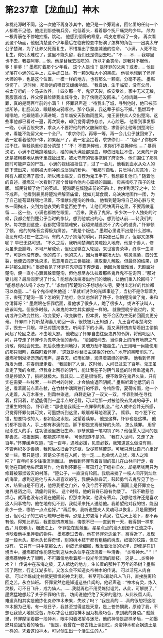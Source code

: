 # 第237章 【龙血山】神木
和桃花源时不同，这一次他不再身涉其中，他只是一个旁观者，回忆里的任何一个人都瞧不见他，他走到那些骑兵旁，他低着头，看着那个抚尸痛哭的少年。
颅内一根青筋在不停地抽搐，跳动。
他感到彻骨的寒意，鸡皮疙瘩起了一身。
再次看到这个场面，他很清楚这个少年最后在临安惊变中扮演了怎样的角色——出卖太守公子楚洵，为了让养父死而复生，不惜捐出了整座城池的性命。
“小满，人死不能复生，你别太难过了，这里不能久留，我们还是快回去吧。”
“不……不……我哪里也不去，我要阿爹……他、他是替我去找吃的，所以才会丧命，是我对不起他，爹！爹爹！”
墨燃盯着那个少年看。
这个人是谁？
是怀罪的父亲？或者……
他目光落在小满的左手上，左手虎口处，有一颗米粒大小的黑痣。
他猛地想到了怀罪大师的手，也是这个位置，一模一样的地方，也有那么一颗痣，分毫不差。
墨燃惊愕了。
这时候，那渺远的嗓音又缓缓响起。
“我自幼，生于临安，没有父母，被太守府的一个马夫收养。十四岁那一年，鬼界天裂，临安受难，家中无米无粮，我腹饿难当，养父便冒险替我出城寻食，到了傍晚还没回来。”
心惊肉跳——
怀罪，真的是两百年前的小满？！
怀罪轻声道：“待我出了城，寻到他时，他已被邪祟所杀，肚肠流溢，眼睛被乌鸦啄空。那个场景，我这辈子都忘不掉。”
墨燃耳中嗡嗡地，他跟随着小满进城，当年临安天裂血雨腥风，鬼王要挟众人交出楚洵。这些事他都已看过一遍，再次观来，却仍觉得凄惨悲凉，人心险恶。
他看到事发那一晚，小满百般央求，求众人不要将他的养父肢解除患，求管家让他等到楚洵归来，看能不能留父亲一个全尸。
“求求你们，再等一等，再一会儿公子就回来了，我一定看着他的尸体，如果起尸了，我一定会拦着，求求你们……”
“起尸了你根本拦不住，孰轻孰重你要分清楚！”
“不！不要撕碎他，求你们不要撕碎他……”
暴雨滂沱，小满不住地跪地磕头，磕的满头满脸都是血，却依旧阻拦不住，父亲的尸身还是被粗暴地从他怀里拽扯出来，被太守府的管事拖到了府衙外，他们围住了那具随时可能异变的尸首。
小满的视线被挡住了，过了一会儿，他看到血水从众人的脚下流出来，顷刻被大雨冲刷成淡淡的粉色。
“我那时自私，只觉得心灰意冷，对所有人都充满了怨恨，所以叛出临安，自荐为鬼王手下，我想报复他们。”
随着他的自述，墨燃又一次看到了那个曾经令他内心震撼的画面。
母亲掏吃了孩子的肚肠。
城民背叛了他们的英雄。
楚洵跪在城隍庙前的石阶上，佝偻到泥泞之中，泣不成声。
他看到暴民将楚洵押解至庙堂，犹如兀鹫食腐，乌泱泱地围作一团，为了自己能苟延残喘地活着，不惜献出楚洵的性命。
他看到楚洵将自己的心脏与灵核一同掏出，交到为他哀哭的零星百姓手中，让他们尽快离开这里，不要再做逗留……
这一些，小满也都瞧在眼里。
“后来，我去了鬼界。多少次一个人独处的时候，我都会想到楚公子当时的惨状，想到他献出的心，想到他从前……待我们的好。每次想到这些，我都觉得惴惴难安，我越来越逃脱不了内心的谴责。”
怀罪顿了顿。
他的的嗓音变得极为痛苦。
“我是个叛徒。”
墨燃心里说不出是什么滋味。
善恶有时只在一念之间，有的人刀子捅落的瞬间，其实便已后悔了，但那又怎样呢？
早已无路可退。
“不久之后，我听闻楚洵的灵魂投入地府，他是个善人，修为虽未至巅峰，不可尸解成仙，但也足够立入轮回，来世富贵荣华，终享一生清宁，可是他没有走。他的孩子，他的夫人，因为当年那场大劫，魂灵混淆，四分五裂，他便去阎罗处央求，愿意用自己三世福禄，换取妻儿解脱。但最终的结果，却并非那么顺利。”
墨燃看见了怀罪在鬼界四下奔走着，他因为羞愧难当，无颜面对楚洵，便一直小心翼翼躲着楚洵，但他想尽办法拉着那些鬼兵鬼卒在询问：“那对妻儿呢？最后阎罗说了什么？能想办法拼凑出他们的魂魄，让他们重入轮回吗？”
“能想想办法吗？求你了。”
“求你们帮楚洵公子想想办法吧，要付出怎样的代价都可以商量……”
有个鬼卒嘲笑他道：“早就听说你的光辉事迹了，当初不是你帮着九王，害死了楚洵一家？怎的到了地府，你又忽然转了性子，你怕楚洵做了鬼，来和你清算呀？”
墨燃跟在怀罪后面，看他求了很多人，跪了很多人。或许不该叫人，应该叫鬼。但很多时候，人和鬼的本性其实都是一样的。
就像楚晚宁说过的，灵魂或许会改变性格，改变爱好，改变脾性，但本质，绝不会因为生死轮回而变更分毫。
怀罪四下打听楚洵妻儿轮回一事，很快被九王知道了。
九王当时与楚洵交手，毁去一只眼，早已对楚洵恨生，听闻手下的小满，竟又满怀愧疚帮着旧主偷偷问起了轮回之法，不由地大怒。
他收回了怀罪自由往返鬼界的令牌，将他叱回人间，并夺走了怀罪作为鬼卒永恒的寿命。
“滚回阳间去，当你身上的所有地府之气消散，你就会死去。死后永堕无间地狱，灵魂万劫不能超生。”九王用唯一尚能使用的那只眼睛，森森盯着怀罪，“这就是你替旧主谋事的代价。”
地府的黑暗消失了。
墨燃听到淅淅沥沥的雨声，是春天，细雨如酥，润泽着碧绿的新芽。
他看到怀罪落发为僧，在春雨里走着。
“我回到了人世，这时候，人间已过去了百年。鬼王虽拿走了我的令牌，但我身上残存的阴气，能让我在子时阴气最盛的时候重返鬼界，但是停留久了，损耗就极大。我其实……还是很怕死，便不敢常在鬼界久驻，只有实在需要一些线索，一些帮衬的时候，才会偷偷返回阴间。”
墨燃听着他低沉的自述，看着面前点着芒杖，在竹林中踽踽独行的怀罪，冬梅卧雪，夏荷听雨，他一个人走着，从万木春生，到霜林染透。
麻鞋走破了一双又一双。
怀罪到处在寻找着，探问着，希望能得到一星半点的记载，可以给那一对被他毁去灵魂的母子，转世重生的机会。
怀罪说：“那也是我赎还一点罪孽的机会。”
他人或许会并无所感，只觉得怀罪何其可笑，可墨燃听到这里，眼眶却蓦地湿润了。
赎罪。
每个犯下过错，想要悔改的人，都如鱼渴水般，渴望着赎罪。
他是这样，怀罪也是这样。
他们都不是善人，手上都有淋漓的血，脚下都是支离破碎的头颅。
怎么赎罪。
用曾经杀过人的手，往功德池里放归生命，罪孽就能一笔勾销了吗？他但愿人世间的是非善恶，福报因果，都能这样简单。
可他知道不是的。
“我在人世间，又走了近百年。”怀罪缓声叹道，“这一百年，遇难必援，见苦必救，我知道这么做没有用，不管再积多少善德，我死后依旧会下炼狱，受尽煎熬苦楚。可我只想让自己心里好受一些，我只是想，若是公子尚在人间，他一定……也会忧人之忧，难人之难吧？”
百年间多少往事流淌而过。
他看到怀罪背着盲眼的孤儿在山林间行走，看到他在田间地头帮着劳作，他看到怀罪在一豆孤灯之下缝补旧衣，却捐尽钱两只为修葺被邪祟毁灭的村落。
“楚公子，一直没有轮回。我后来摘了一枝人间开到灿烂的海棠，想到这是他与夫人最喜欢的花，我便头脑昏沉，鼓起勇气去鬼界见了他一次，结果自是不用说，他将我拒之门外，令我今后不得再来。”
画面上是怀罪立在鬼界巷陌之间，清癯的背影。
这个时候，他的背脊已隐有佝偻了。
“我不敢惹他烦心，就再也没有出现在他面前，但那束海棠，他没有丢弃。我想他或许还是喜欢这人间事物的，他在地府见不到，我就采来托人送给他。我希望他对我的恨，能因此少一些，哪怕一点点也好。”
“再后来，我听说楚夫人灵魂可以恢复，只是需要时日，但小公子的三魂七魄却已粉碎，恐是上穷碧落下黄泉，往后天上地下，都不再有他。得知此讯后，我更是愧疚难当，悔恨不已——直到有一天，我得到一样东西。”
月夜春山，烟波江上。
怀罪坐在船舱里，星星点点的渔火倒影于江流之中，也映着他手里捧着的物件。
墨燃走过去看，他在怀罪旁边坐下，离得近了，发现是一段木头。那木头长得奇怪，别的树木枝干都有粗糙的树皮，细密的纹路，但它没有。
它只有一只手掌那么大，树皮光滑细腻，散发着淡淡的光泽，即使是在幻境当中，墨燃都好像能感觉到这块木头似乎在流淌着一种清香。
“炎帝神木。”
“！”
墨燃蓦地睁大了眼睛，不可置信地看着那一段光华流淌的断枝。
这是……炎帝神木？！
传说中在东海之极，无人抵达的地方，生长着的那种千万年的圣树？墨燃活了两世，行走江湖多年，又怎么会不知道炎帝神木的传说。
可以活死人肉白骨。
可以淬炼成比神武更强悍的神兵利器。
甚至可以襄助凡人飞升，直接脱离轮回之苦，永立仙班。
怀罪显然也是知道这些传闻的，他轻声道：“神木有灵，炼入灵核，可不日飞升，成为仙人。……我就再也不用受炼狱诅咒，从此，可解脱了。”
墨燃猛地想起了关于怀罪的传言。
坊间说他拒绝了天界的邀约，从此长留人间。
难道真相其实是他炼化炎帝神木未果，失败了吗？
“我是真的……真的很想将这段神木据为己用。有一段日子，我甚至觉得这是天意，是上苍怜悯我，原谅了我，不想让我堕入地狱受苦，所以才会让这段神木因为机缘巧合，来到我的身边。”
船舱里，怀罪摩挲着那一段神木，眼中闪着渴望与迷茫，他的神情是那样矛盾，一如墨燃耳边回荡着的嗓音。
“但是，我曾在一卷古籍上读到过，炎帝神木和女娲遗土是一样的，凭着这段神木，可以创生出一个活生生的人。”
